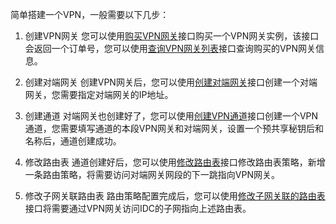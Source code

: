 简单搭建一个VPN，一般需要以下几步：
1) 创建VPN网关
您可以使用[购买VPN网关](/doc/api/245/5106)接口购买一个VPN网关实例，该接口会返回一个订单号，您可以使用[查询VPN网关列表](/doc/api/245/5108)接口查询购买的VPN网关信息。

2) 创建对端网关 
创建VPN网关后，您可以使用[创建对端网关](/doc/api/245/5116)接口创建一个对端网关，您需要指定对端网关的IP地址。

3) 创建通道
对端网关也创建好了，您可以使用[创建VPN通道](/doc/api/245/5110)接口创建一个VPN通道，您需要填写通道的本段VPN网关和对端网关，设置一个预共享秘钥后和名称后，通道创建成功。

4) 修改路由表
通道创建好后，您可以使用[修改路由表](/doc/api/245/1417)接口修改路由表策略，新增一条路由策略，将需要访问对端网关网段的下一跳指向VPN网关。

5) 修改子网关联路由表
路由策略配置完成后，您可以使用[修改子网关联的路由表](/doc/api/245/1416)接口将需要通过VPN网关访问IDC的子网指向上述路由表。
